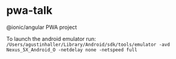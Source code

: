 # pwa-talk
@ionic/angular PWA project

To launch the android emulator run:
`/Users/agustinhaller/Library/Android/sdk/tools/emulator -avd Nexus_5X_Android_O -netdelay none -netspeed full`

